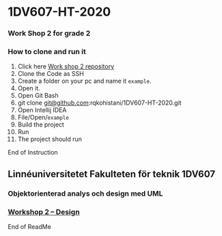 # 1DV607-HT-2020
### Work Shop 2 for grade 2
### How to clone and run it

1. Click here [Work shop 2 repository](https://github.com/rqkohistani/1DV607-HT-2020)  
1. Clone the Code as SSH
1. Create a folder on your pc and name it `example`.
1. Open it.
1. Open Git Bash 
1. git clone git@github.com:rqkohistani/1DV607-HT-2020.git
1. Open Intellij IDEA
1. File/Open/`example`
1. Build the project
1. Run
1. The project should run

End of Instruction


## Linnéuniversitetet Fakulteten för teknik 1DV607
### Objektorienterad analys och design med UML
### [Workshop 2 – Design](https://coursepress.lnu.se/kurs/objektorienterad-analys-och-design-med-uml/workshops-2/workshop-2-design/)

End of ReadMe